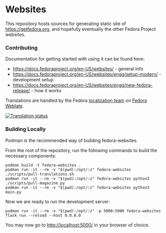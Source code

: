# Websites

This repository hosts sources for generating static site of https://getfedora.org, and hopefully eventually the
other Fedora Project websites.

### Contributing

Documentation for getting started with using it can be found here:

 * https://docs.fedoraproject.org/en-US/websites/ - general info
 * https://docs.fedoraproject.org/en-US/websites/engg/setup-modern/ - development setup
 * https://docs.fedoraproject.org/en-US/websites/engg/new-fedora-release/ - how it works

Translations are handled by the Fedora [localization team](https://fedoraproject.org/wiki/L10N) on [Fedora Weblate](https://translate.fedoraproject.org/projects/fedora-websites/).

[![Translation status](https://translate.fedoraproject.org/widgets/fedora-websites/-/287x66-white.png)](https://translate.fedoraproject.org/engage/fedora-websites/?utm_source=widget)

### Building Locally

Podman is the recommended way of building fedora-websites.

From the root of the repository, run the following commands to build the necessary components:

```
podman build -t fedora-websites .
podman run -it --rm -v "$(pwd):/opt/:z" fedora-websites ./scripts/pull-translations.sh
podman run -it --rm -v "$(pwd):/opt/:z" fedora-websites python3 ./scripts/pull-magazine.py
podman run -it --rm -v "$(pwd):/opt/:z" fedora-websites python3 main.py
```

Now we are ready to run the development server:

```
podman run -it --rm -v "$(pwd):/opt/:z" -p 5000:5000 fedora-websites flask run --reload --host 0.0.0.0
```

You may now go to <http://localhost:5000/> in your browser of choice.

